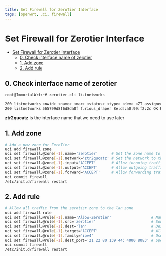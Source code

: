 ```yaml
---
title: Set Firewall for ZeroTier Interface
tags: [openwrt, uci, firewall]
---
```


# Set Firewall for Zerotier Interface

<!--toc:start-->

- [Set Firewall for Zerotier Interface](#set-firewall-for-zerotier-interface)
  - [0. Check interface name of zerotier](#0-check-interface-name-of-zerotier)
  - [1. Add zone](#1-add-zone)
  - [2. Add rule](#2-add-rule)
  <!--toc:end-->

## 0. Check interface name of zerotier

```bash
root@ImmortalWrt:~# zerotier-cli listnetworks

200 listnetworks <nwid> <name> <mac> <status> <type> <dev> <ZT assigned ips>
200 listnetworks 565799d8f6d8da8f furious_draper 8e:da:a0:99:f2:2c OK PUBLIC ztr2qucatz 192.168.168.168/24
```

**ztr2qucatz** is the interface name that we need to use later

## 1. Add zone

```bash
# Add a new zone for ZeroTier
uci add firewall zone
uci set firewall.@zone[-1].name='zerotier'      # Set the zone name to 'zerotier' (can be any name you choose)
uci set firewall.@zone[-1].network='ztr2qucatz' # Set the network to the ZeroTier interface (ztr2qucatz)
uci set firewall.@zone[-1].input='ACCEPT'       # Allow incoming traffic
uci set firewall.@zone[-1].output='ACCEPT'      # Allow outgoing traffic
uci set firewall.@zone[-1].forward='ACCEPT'     # Allow forwarding traffic (if needed)
uci commit firewall
/etc/init.d/firewall restart
```

## 2. Add rule

```bash
# Allow all traffic from the zerotier zone to the lan zone
uci add firewall rule
uci set firewall.@rule[-1].name='Allow-Zerotier'                  # Name for this rule
uci set firewall.@rule[-1].src='zerotier'                         # Source is the zerotier zone (the name of zone just created)
uci set firewall.@rule[-1].dest='lan'                             # Destination is the LAN zone (adjust if necessary)
uci set firewall.@rule[-1].target='ACCEPT'                        # Allow the traffic
uci set firewall.@rule[-1].family='ipv4'                          # Use IPv4 (you can set 'ipv6' or 'both' if needed)
uci set firewall.@rule[-1].dest_port='21 22 80 139 445 4000 8083' # Specify service port need to be allowed
uci commit firewall
/etc/init.d/firewall restart
```
